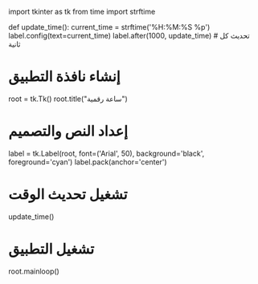 import tkinter as tk
from time import strftime

def update_time():
    current_time = strftime('%H:%M:%S %p')
    label.config(text=current_time)
    label.after(1000, update_time)  # تحديث كل ثانية

# إنشاء نافذة التطبيق
root = tk.Tk()
root.title("ساعة رقمية")

# إعداد النص والتصميم
label = tk.Label(root, font=('Arial', 50), background='black', foreground='cyan')
label.pack(anchor='center')

# تشغيل تحديث الوقت
update_time()

# تشغيل التطبيق
root.mainloop()
